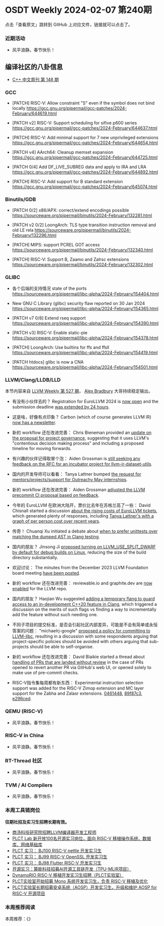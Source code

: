 # OSDT Weekly 2024-02-07 第240期

点击「查看原文」跳转到 GitHub 上对应文件，链接就可以点击了。

### 近期活动

- 风平浪静。春节快乐！

## 编译社区的八卦信息

- [C++ 中文周刊 第 148 期](https://mp.weixin.qq.com/s/p_ZuYSchk4_piHk4cuKD3g)

### GCC

- [PATCH] RISC-V: Allow constraint "S" even if the symbol does not bind locally
  https://gcc.gnu.org/pipermail/gcc-patches/2024-February/644619.html

- [PATCH v2] RISC-V: Support scheduling for sifive p600 series
  https://gcc.gnu.org/pipermail/gcc-patches/2024-February/644637.html

- [PATCH] RISC-V: Add minimal support for 7 new unprivileged extensions
  https://gcc.gnu.org/pipermail/gcc-patches/2024-February/644654.html

- [PATCH v4] AArch64: Cleanup memset expansion
  https://gcc.gnu.org/pipermail/gcc-patches/2024-February/644725.html

- [PATCH 0/4] Add DF_LIVE_SUBREG data and apply to IRA and LRA
  https://gcc.gnu.org/pipermail/gcc-patches/2024-February/644892.html

- [PATCH] RISC-V: Add support for B standard extension
  https://gcc.gnu.org/pipermail/gcc-patches/2024-February/645074.html

### Binutils/GDB

- [PATCH 0/2] x86/APX: correct/extend encodings possible
  https://sourceware.org/pipermail/binutils/2024-February/132281.html

- [PATCH v2 0/2] LoongArch: TLS type transition instruction removal and old LE rela
  https://sourceware.org/pipermail/binutils/2024-February/132296.html

- [PATCH] MIPS: support PCREL GOT access
   https://sourceware.org/pipermail/binutils/2024-February/132340.html

- [PATCH] RISC-V: Support B, Zaamo and Zalrsc extensions
  https://sourceware.org/pipermail/binutils/2024-February/132302.html

### GLIBC

- 各个后端的支持情况 state of the ports
  https://sourceware.org/pipermail/libc-alpha/2024-February/154404.html

- New GNU C Library (glibc) security flaw reported on 30 Jan 2024
  https://sourceware.org/pipermail/libc-alpha/2024-February/154365.html

- [PATCH v7 0/8] Extend rseq support
   https://sourceware.org/pipermail/libc-alpha/2024-February/154390.html

- [PATCH v3] RISC-V: Enable static-pie
  https://sourceware.org/pipermail/libc-alpha/2024-February/154378.html

- [PATCH] LoongArch: Use builtins for ffs and ffsll
  https://sourceware.org/pipermail/libc-alpha/2024-February/154419.html

- [PATCH htdocs] glibc is now a CNA
  https://sourceware.org/pipermail/libc-alpha/2024-February/154501.html

### LLVM/Clang/LLDB/LLD

本节内容来自 [LLVM Weekly 第 527 期](http://llvmweekly.org/issue/527)，
[Alex Bradbury](https://www.linkedin.com/in/alex-bradbury/) 大哥持续稳定输出。

* 有没有小伙伴去的？ Registration for EuroLLVM 2024 is [now open](https://discourse.llvm.org/t/2024-euro-llvm-registration-is-now-open/76752) and the submission deadline [was extended by 24 hours](https://discourse.llvm.org/t/2024-eurollvm-call-for-talk-proposals/76006/4).

* 这是啥，好像有点印象？ Carbon (which of course generates LLVM IR) [now has a newsletter](https://github.com/carbon-language/carbon-lang/discussions/3684).

* 新的 workflow 还在改进完善： Chris Bieneman provided an [update on the proposal for project governance](https://discourse.llvm.org/t/update-lp-0004-proposal-for-project-governance/76716), suggesting that it uses LLVM's "contentious decision making process" and including a proposed timeline for moving forwards.

* 有兴趣的伙伴记得取冒个泡： Aiden Grossman is [still seeking any feedback on the RFC for an incubator project for llvm-ir-dataset-utils](https://discourse.llvm.org/t/rfc-incubator-project-for-llvm-ir-dataset-utils/74940/3).

* 国内的开发导师可以看看： Tanya Lattner bumped [the request for mentors/projects/support for Outreachy May internships](https://discourse.llvm.org/t/outreachy-may-internship-mentors-projects-support-needed/76201).

* 新的 workflow 还在改进完善： Aiden Grossman [adjusted the LLVM precommit CI proposal based on feedback](https://discourse.llvm.org/t/rfc-llvm-precommit-ci-through-github-actions/76456/29).

* 今年的 EuroLLVM 在欧洲大陆开，票价比去年在苏格兰高了一些： David Chisnall started a discussion [about the rising costs of EuroLLVM tickets](https://discourse.llvm.org/t/whats-going-on-with-eurollvm-costs/76687), which generated plenty of responses, including [Tanya Lattner's with a graph of per person cost over recent years](https://discourse.llvm.org/t/whats-going-on-with-eurollvm-costs/76687/9).

* 传奇！ Chuanqi Xu initiated a debate about [when to prefer unittests over matching the dumped AST in Clang testing](https://discourse.llvm.org/t/rfc-prefer-unittests-over-matching-dumpped-ast/76729).

* 国内的朋友？ Jinsong Ji [proposed turning on LLVM_USE_SPLIT_DWARF by default for debug builds on Linux](https://discourse.llvm.org/t/rfc-turn-on-llvm-use-split-dwarf-by-default-for-linux-debug-build/76724), reducing the size of the build directory substantially.

* 欢迎讨论： The minutes from the December 2023 LLVM Foundation board meeting [have been posted](https://discourse.llvm.org/t/board-meeting-minutes-december-2023/76755).

* 新的 workflow 还在改进完善： reviewable.io and graphite.dev are [now enabled](https://discourse.llvm.org/t/code-review-process-update/63964/131) for the LLVM repo.

* 国内的朋友？ Haojian Wu suggested [adding a temporary flang to guard access to an in-development C++20 feature in Clang](https://discourse.llvm.org/t/a-temporary-flag-for-guarding-access-to-an-in-development-c-20-feature-in-clang/76597), which triggered a discussion on the merits of such flags vs finding a way to incrementally add the feature without such needing one.

* 不同子项目的提交标准，是否会引起社区内部差异，可能是不会有简单或永恒答案的问题： "michaelrj-google" [proposed a policy for committing to LLVM-libc](https://discourse.llvm.org/t/rfc-proposed-policy-for-committing-to-llvm-libc/76617), resulting in a discussion with some respondents arguing that project-specific policies should be avoided with others arguing that sub-projects should be able to self-organise.

* 新的 workflow 还在改进完善： David Blaikie started a thread about [handling of PRs that are landed without review](https://discourse.llvm.org/t/prs-without-approvals-muddy-the-waters/76656) in the case of PRs opened to revert another PR via GitHub's web UI, or opened solely to make use of pre-commit checks.

* RISC-V指令集每周都有新东西： Experimental instruction selection support was added for the RISC-V Zimop extension and MC layer support for the Zabha and Zalasr extensions.
  [0461448](https://github.com/llvm/llvm-project/commit/046144831380),
  [89f87c3](https://github.com/llvm/llvm-project/commit/89f87c387627),
  [e296ced](https://github.com/llvm/llvm-project/commit/e296cedcd686).

### QEMU (RISC-V)

- 风平浪静。春节快乐！

### RISC-V in China

- 风平浪静。春节快乐！

### RT-Thread 社区

- 风平浪静。春节快乐！

### TVM / AI Compilers

- 风平浪静。春节快乐！

### 本周工具链岗位

**往期社招及实习生招聘长期有效。**

- [商汤科技研究院招聘LLVM编译器开发工程师](https://mp.weixin.qq.com/s/4j-Qin8LFUJlzKzFIpIKpw)
- [PLCT Lab 新开放100名开源实习岗位，面向 RISC-V 移植操作系统、数据库、网络基础库](https://mp.weixin.qq.com/s/ebvIxcplB8Jtw18LMoXTTQ)
- [PLCT 实习： BJ100 RISC-V nettle 开发实习生](https://mp.weixin.qq.com/s/GEUKRlxILFpdHQbv-yxWQQ)
- [PLCT 实习： BJ99 RISC-V OpenSSL 开发实习生](https://mp.weixin.qq.com/s/pzy6sbW50r3aLw3Dt36oBQ)
- [PLCT 实习： BJ98 Flutter RISC-V 开发实习生](https://mp.weixin.qq.com/s/gQYT_rhtLE8jGg6WWAztDA)
- [开源实习：算能科技招募AI开源工具链开发（TPU-MLIR项目）](https://mp.weixin.qq.com/s/IBJh0ip4k11PzIMZecsWSw)
- [DynamoRIO RISC-V 移植开发实习生招聘（PLCT实验室）](https://mp.weixin.qq.com/s/J_5TjT6DOqeOXJXQI5VQxw)
- [PLCT实验室开始招募 Mono 系统开发实习生，负责 RISC-V 移植及优化](https://mp.weixin.qq.com/s/whEW7Hay1jIP1tBzIPay1A)
- [PLCT实验室长期招募安卓系统（AOSP）开发实习生，升级和维护 AOSP for RISC-V 开源项目](https://mp.weixin.qq.com/s/dJP2cEB1nex2inR5c-cJog)


### 本周推荐阅读

本周推荐：《》
